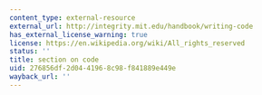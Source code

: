 ```yaml
---
content_type: external-resource
external_url: http://integrity.mit.edu/handbook/writing-code
has_external_license_warning: true
license: https://en.wikipedia.org/wiki/All_rights_reserved
status: ''
title: section on code
uid: 276856df-2d04-4196-8c98-f841889e449e
wayback_url: ''
---
```

